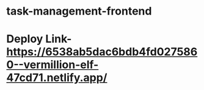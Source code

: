 # task-management-frontend
# Deploy Link- https://6538ab5dac6bdb4fd0275860--vermillion-elf-47cd71.netlify.app/

